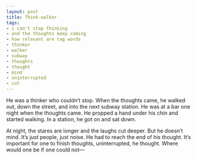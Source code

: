```yaml
---
layout: post
title: Think-walker
tags:
- i can't stop thinking
- and the thoughts keep coming
- how relevant are tag words
- thinker
- walker
- subway
- thoughts
- thought
- mind
- uninterrupted
- cut
---
```

He was a thinker who couldn’t stop. When the thoughts came, he walked out, down the street, and into the next subway station.
He was at a bar one night when the thoughts came. He propped a hand under his chin and started walking. In a station, he got on and sat down.

At night, the stares are longer and the laughs cut deeper. But he doesn’t mind. It’s just people, just noise. He had to reach the end of his thought.
It’s important for one to finish thoughts, uninterrupted, he thought. Where would one be if one could not—
